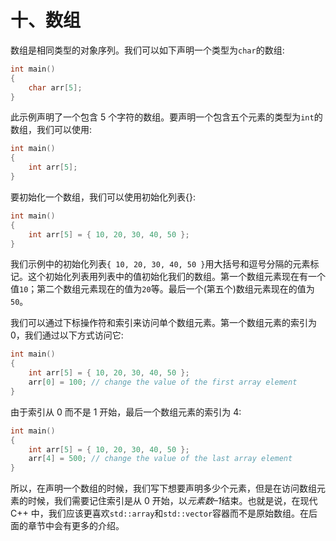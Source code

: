 # 十、数组

数组是相同类型的对象序列。我们可以如下声明一个类型为`char`的数组:

```cpp
int main()
{
    char arr[5];
}

```

此示例声明了一个包含 5 个字符的数组。要声明一个包含五个元素的类型为`int`的数组，我们可以使用:

```cpp
int main()
{
    int arr[5];
}

```

要初始化一个数组，我们可以使用初始化列表{}:

```cpp
int main()
{
    int arr[5] = { 10, 20, 30, 40, 50 };
}

```

我们示例中的初始化列表`{ 10, 20, 30, 40, 50 }`用大括号和逗号分隔的元素标记。这个初始化列表用列表中的值初始化我们的数组。第一个数组元素现在有一个值`10`；第二个数组元素现在的值为`20`等。最后一个(第五个)数组元素现在的值为`50`。

我们可以通过下标操作符和索引来访问单个数组元素。第一个数组元素的索引为 0，我们通过以下方式访问它:

```cpp
int main()
{
    int arr[5] = { 10, 20, 30, 40, 50 };
    arr[0] = 100; // change the value of the first array element
}

```

由于索引从 0 而不是 1 开始，最后一个数组元素的索引为 4:

```cpp
int main()
{
    int arr[5] = { 10, 20, 30, 40, 50 };
    arr[4] = 500; // change the value of the last array element
}

```

所以，在声明一个数组的时候，我们写下想要声明多少个元素，但是在访问数组元素的时候，我们需要记住索引是从 0 开始，以*元素数–1*结束。也就是说，在现代 C++ 中，我们应该更喜欢`std::array`和`std::vector`容器而不是原始数组。在后面的章节中会有更多的介绍。
